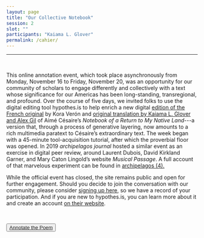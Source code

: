 ```yaml
---
layout: page
title: "Our Collective Notebook"
session: 2
slot: ""
participants: "Kaiama L. Glover"
permalink: /cahier/
---
```


---

<br>

This online annotation event, which took place asynchronously from Monday, November 16 to Friday, November 20, was an opportunity for our community of scholars to engage differently and collectively with a text whose significance for our Americas has been long-standing, transregional, and profound. Over the course of five days, we invited folks to use the digital editing tool hypothes.is to help enrich a new digital <a href="https://via.hypothes.is/https://cahier1939ms.github.io/texts/simple/">edition of the French original</a> by Kora Verón and <a href="https://via.hypothes.is/https://cahier1939ms.github.io/texts/translation/">original translation by Kaiama L. Glover and Alex Gil</a> of Aimé Césaire’s <em>Notebook of a Return to My Native Land</em>---a version that, through a process of generative layering, now amounts to a rich multimedia paratext to Césaire’s extraordinary text. The week began with a 45-minute tool-acquisition tutorial, after which the proverbial floor was opened. In 2019 <em>archipelagos journal</em> hosted a similar event as an exercise in digital peer review, around Laurent Dubois, David Kirkland Garner, and Mary Caton Lingold’s website <em>Musical Passage</em>. A full account of that marvelous experiment can be found in <a href="http://archipelagosjournal.org/issue03/dubois-garner-lingold.html">archipelagos (4).</a>

While the official event has closed, the site remains public and open for further engagement. Should you decide to join the conversation with our community, please consider <a href="https://docs.google.com/forms/d/1Z1tO3pNofYQuQGG_rDb2Q962pxBjRA004XRB60pgU-c/edit">signing up here</a>, so we have a record of your participation. And if you are new to hypothes.is, you can learn more about it and create an account [on their website](https://web.hypothes.is/).

<br>
<p class="aligncenter"><button><a href="https://via.hypothes.is/https://cahier1939ms.github.io/texts/translation/" target="_blank">Annotate the Poem</a></button></p>
<br>
